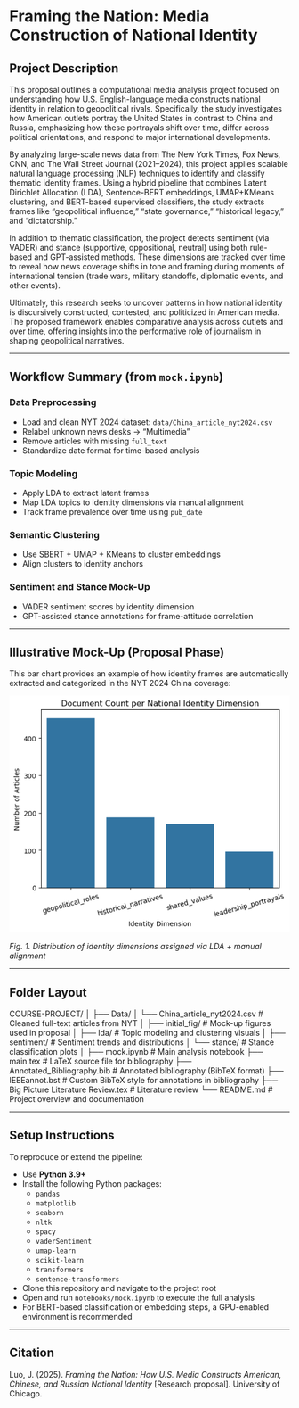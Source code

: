 #  Framing the Nation: Media Construction of National Identity

##  Project Description

This proposal outlines a computational media analysis project focused on understanding how U.S. English-language media constructs national identity in relation to geopolitical rivals. Specifically, the study investigates how American outlets portray the United States in contrast to China and Russia, emphasizing how these portrayals shift over time, differ across political orientations, and respond to major international developments.

By analyzing large-scale news data from The New York Times, Fox News, CNN, and The Wall Street Journal (2021–2024), this project applies scalable natural language processing (NLP) techniques to identify and classify thematic identity frames. Using a hybrid pipeline that combines Latent Dirichlet Allocation (LDA), Sentence-BERT embeddings, UMAP+KMeans clustering, and BERT-based supervised classifiers, the study extracts frames like “geopolitical influence,” “state governance,” “historical legacy,” and “dictatorship.”

In addition to thematic classification, the project detects sentiment (via VADER) and stance (supportive, oppositional, neutral) using both rule-based and GPT-assisted methods. These dimensions are tracked over time to reveal how news coverage shifts in tone and framing during moments of international tension (trade wars, military standoffs, diplomatic events, and other events).

Ultimately, this research seeks to uncover patterns in how national identity is discursively constructed, contested, and politicized in American media. The proposed framework enables comparative analysis across outlets and over time, offering insights into the performative role of journalism in shaping geopolitical narratives.

---

##  Workflow Summary (from `mock.ipynb`)

###  Data Preprocessing
- Load and clean NYT 2024 dataset: `data/China_article_nyt2024.csv`
- Relabel unknown news desks → “Multimedia”
- Remove articles with missing `full_text`
- Standardize date format for time-based analysis

###  Topic Modeling
- Apply LDA to extract latent frames
- Map LDA topics to identity dimensions via manual alignment
- Track frame prevalence over time using `pub_date`

###  Semantic Clustering
- Use SBERT + UMAP + KMeans to cluster embeddings
- Align clusters to identity anchors 

###  Sentiment and Stance Mock-Up
- VADER sentiment scores by identity dimension
- GPT-assisted stance annotations for frame-attitude correlation

---

##  Illustrative Mock-Up (Proposal Phase)

This bar chart provides an example of how identity frames are automatically extracted and categorized in the NYT 2024 China coverage:

![Document Count](initial_fig/lda/Document%20Count%20per%20National%20Identity%20Dimension.png)

*Fig. 1. Distribution of identity dimensions assigned via LDA + manual alignment*

---

##  Folder Layout

COURSE-PROJECT/
│
├── Data/
│   └── China_article_nyt2024.csv               # Cleaned full-text articles from NYT
│
├── initial_fig/                                # Mock-up figures used in proposal
│   ├── lda/                                    # Topic modeling and clustering visuals
│   ├── sentiment/                              # Sentiment trends and distributions
│   └── stance/                                 # Stance classification plots
│
├── mock.ipynb                                  # Main analysis notebook
├── main.tex                                    # LaTeX source file for bibliography
├── Annotated_Bibliography.bib                  # Annotated bibliography (BibTeX format)
├── IEEEannot.bst                               # Custom BibTeX style for annotations in bibliography
├── Big Picture Literature Review.tex           # Literature review
└── README.md                                   # Project overview and documentation

---

## Setup Instructions

To reproduce or extend the pipeline:

- Use **Python 3.9+**
- Install the following Python packages:
  - `pandas`
  - `matplotlib`
  - `seaborn`
  - `nltk`
  - `spacy`
  - `vaderSentiment`
  - `umap-learn`
  - `scikit-learn`
  - `transformers`
  - `sentence-transformers`
- Clone this repository and navigate to the project root
- Open and run `notebooks/mock.ipynb` to execute the full analysis
- For BERT-based classification or embedding steps, a GPU-enabled environment is recommended

---

##  Citation

Luo, J. (2025). *Framing the Nation: How U.S. Media Constructs American, Chinese, and Russian National Identity* [Research proposal]. University of Chicago.
